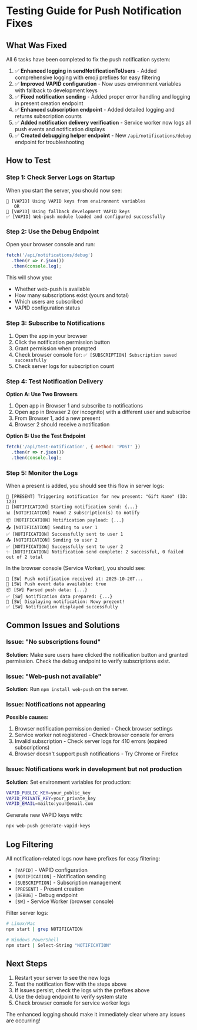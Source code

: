 # Testing Guide for Push Notification Fixes

## What Was Fixed

All 6 tasks have been completed to fix the push notification system:

1. ✅ **Enhanced logging in sendNotificationToUsers** - Added comprehensive logging with emoji prefixes for easy filtering
2. ✅ **Improved VAPID configuration** - Now uses environment variables with fallback to development keys
3. ✅ **Fixed notification sending** - Added proper error handling and logging in present creation endpoint
4. ✅ **Enhanced subscription endpoint** - Added detailed logging and returns subscription counts
5. ✅ **Added notification delivery verification** - Service worker now logs all push events and notification displays
6. ✅ **Created debugging helper endpoint** - New `/api/notifications/debug` endpoint for troubleshooting

## How to Test

### Step 1: Check Server Logs on Startup

When you start the server, you should now see:
```
🔑 [VAPID] Using VAPID keys from environment variables
   OR
🔑 [VAPID] Using fallback development VAPID keys
✅ [VAPID] Web-push module loaded and configured successfully
```

### Step 2: Use the Debug Endpoint

Open your browser console and run:
```javascript
fetch('/api/notifications/debug')
  .then(r => r.json())
  .then(console.log);
```

This will show you:
- Whether web-push is available
- How many subscriptions exist (yours and total)
- Which users are subscribed
- VAPID configuration status

### Step 3: Subscribe to Notifications

1. Open the app in your browser
2. Click the notification permission button
3. Grant permission when prompted
4. Check browser console for: `✅ [SUBSCRIPTION] Subscription saved successfully`
5. Check server logs for subscription count

### Step 4: Test Notification Delivery

**Option A: Use Two Browsers**
1. Open app in Browser 1 and subscribe to notifications
2. Open app in Browser 2 (or incognito) with a different user and subscribe
3. From Browser 1, add a new present
4. Browser 2 should receive a notification

**Option B: Use the Test Endpoint**
```javascript
fetch('/api/test-notification', { method: 'POST' })
  .then(r => r.json())
  .then(console.log);
```

### Step 5: Monitor the Logs

When a present is added, you should see this flow in server logs:

```
📢 [PRESENT] Triggering notification for new present: "Gift Name" (ID: 123)
🔔 [NOTIFICATION] Starting notification send: {...}
📊 [NOTIFICATION] Found 2 subscription(s) to notify
📦 [NOTIFICATION] Notification payload: {...}
📤 [NOTIFICATION] Sending to user 1
✅ [NOTIFICATION] Successfully sent to user 1
📤 [NOTIFICATION] Sending to user 2
✅ [NOTIFICATION] Successfully sent to user 2
✨ [NOTIFICATION] Notification send complete: 2 successful, 0 failed out of 2 total
```

In the browser console (Service Worker), you should see:
```
🔔 [SW] Push notification received at: 2025-10-20T...
🔔 [SW] Push event data available: true
📦 [SW] Parsed push data: {...}
✅ [SW] Notification data prepared: {...}
📢 [SW] Displaying notification: Nowy prezent!
✅ [SW] Notification displayed successfully
```

## Common Issues and Solutions

### Issue: "No subscriptions found"
**Solution:** Make sure users have clicked the notification button and granted permission. Check the debug endpoint to verify subscriptions exist.

### Issue: "Web-push not available"
**Solution:** Run `npm install web-push` on the server.

### Issue: Notifications not appearing
**Possible causes:**
1. Browser notification permission denied - Check browser settings
2. Service worker not registered - Check browser console for errors
3. Invalid subscription - Check server logs for 410 errors (expired subscriptions)
4. Browser doesn't support push notifications - Try Chrome or Firefox

### Issue: Notifications work in development but not production
**Solution:** Set environment variables for production:
```bash
VAPID_PUBLIC_KEY=your_public_key
VAPID_PRIVATE_KEY=your_private_key
VAPID_EMAIL=mailto:your@email.com
```

Generate new VAPID keys with:
```bash
npx web-push generate-vapid-keys
```

## Log Filtering

All notification-related logs now have prefixes for easy filtering:

- `[VAPID]` - VAPID configuration
- `[NOTIFICATION]` - Notification sending
- `[SUBSCRIPTION]` - Subscription management
- `[PRESENT]` - Present creation
- `[DEBUG]` - Debug endpoint
- `[SW]` - Service Worker (browser console)

Filter server logs:
```bash
# Linux/Mac
npm start | grep NOTIFICATION

# Windows PowerShell
npm start | Select-String "NOTIFICATION"
```

## Next Steps

1. Restart your server to see the new logs
2. Test the notification flow with the steps above
3. If issues persist, check the logs with the prefixes above
4. Use the debug endpoint to verify system state
5. Check browser console for service worker logs

The enhanced logging should make it immediately clear where any issues are occurring!
